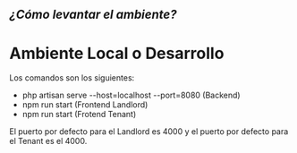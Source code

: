 ## _¿Cómo levantar el ambiente?_

# Ambiente Local o Desarrollo 
Los comandos son los siguientes: 

- php artisan serve --host=localhost --port=8080 (Backend)
- npm run start (Frontend Landlord)
- npm run start (Frotend Tenant)

El puerto por defecto para el Landlord es 4000 y el puerto por defecto para el Tenant es el 4000.
